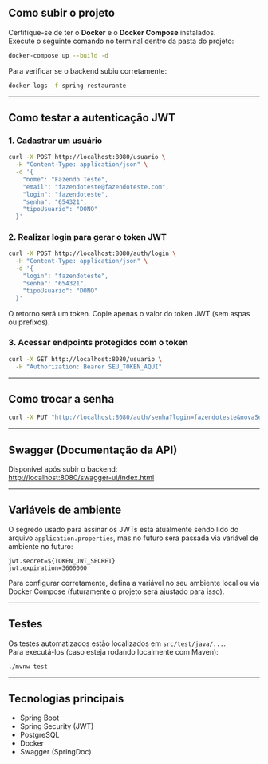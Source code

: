 ## Como subir o projeto

Certifique-se de ter o **Docker** e o **Docker Compose** instalados.  
Execute o seguinte comando no terminal dentro da pasta do projeto:

```bash
docker-compose up --build -d
```

Para verificar se o backend subiu corretamente:

```bash
docker logs -f spring-restaurante
```

---

## Como testar a autenticação JWT

### 1. Cadastrar um usuário
```bash
curl -X POST http://localhost:8080/usuario \
  -H "Content-Type: application/json" \
  -d '{
    "nome": "Fazendo Teste",
    "email": "fazendoteste@fazendoteste.com",
    "login": "fazendoteste",
    "senha": "654321",
    "tipoUsuario": "DONO"
  }'
```

### 2. Realizar login para gerar o token JWT
```bash
curl -X POST http://localhost:8080/auth/login \
  -H "Content-Type: application/json" \
  -d '{
    "login": "fazendoteste",
    "senha": "654321",
    "tipoUsuario": "DONO"
  }'
```

O retorno será um token. Copie apenas o valor do token JWT (sem aspas ou prefixos).

### 3. Acessar endpoints protegidos com o token
```bash
curl -X GET http://localhost:8080/usuario \
  -H "Authorization: Bearer SEU_TOKEN_AQUI"
```

---

## Como trocar a senha

```bash
curl -X PUT "http://localhost:8080/auth/senha?login=fazendoteste&novaSenha=123456"
```

---

## Swagger (Documentação da API)

Disponível após subir o backend:  
[http://localhost:8080/swagger-ui/index.html](http://localhost:8080/swagger-ui/index.html)

---

## Variáveis de ambiente

O segredo usado para assinar os JWTs está atualmente sendo lido do arquivo `application.properties`, mas no futuro sera passada via variável de ambiente no futuro:

```properties
jwt.secret=${TOKEN_JWT_SECRET}
jwt.expiration=3600000
```

Para configurar corretamente, defina a variável no seu ambiente local ou via Docker Compose (futuramente o projeto será ajustado para isso).

---

## Testes

Os testes automatizados estão localizados em `src/test/java/...`.  
Para executá-los (caso esteja rodando localmente com Maven):

```bash
./mvnw test
```

---

## Tecnologias principais

- Spring Boot
- Spring Security (JWT)
- PostgreSQL
- Docker
- Swagger (SpringDoc)
